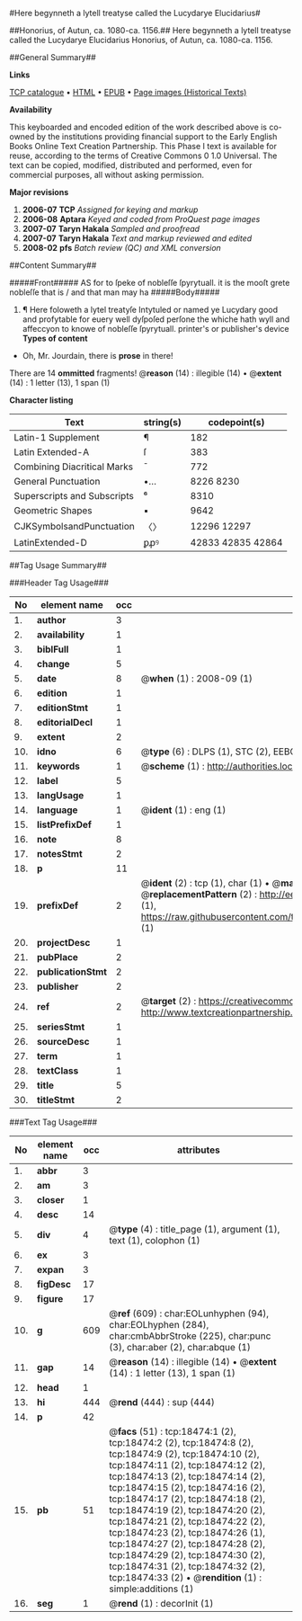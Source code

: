 #Here begynneth a lytell treatyse called the Lucydarye Elucidarius#

##Honorius, of Autun, ca. 1080-ca. 1156.##
Here begynneth a lytell treatyse called the Lucydarye
Elucidarius
Honorius, of Autun, ca. 1080-ca. 1156.

##General Summary##

**Links**

[TCP catalogue](http://www.ota.ox.ac.uk/tcp/)  • 
[HTML](http://tei.it.ox.ac.uk/tcp/Texts-HTML/free/A03/A03564.html)  • 
[EPUB](http://tei.it.ox.ac.uk/tcp/Texts-EPUB/free/A03/A03564.epub) • 
[Page images (Historical Texts)](https://data.historicaltexts.jisc.ac.uk/view?pubId=eebo-99853106e&pageId=eebo-99853106e-18474-1)

**Availability**

This keyboarded and encoded edition of the
	       work described above is co-owned by the institutions
	       providing financial support to the Early English Books
	       Online Text Creation Partnership. This Phase I text is
	       available for reuse, according to the terms of Creative
	       Commons 0 1.0 Universal. The text can be copied,
	       modified, distributed and performed, even for
	       commercial purposes, all without asking permission.

**Major revisions**

1. __2006-07__ __TCP__ *Assigned for keying and markup*
1. __2006-08__ __Aptara__ *Keyed and coded from ProQuest page images*
1. __2007-07__ __Taryn Hakala__ *Sampled and proofread*
1. __2007-07__ __Taryn Hakala__ *Text and markup reviewed and edited*
1. __2008-02__ __pfs__ *Batch review (QC) and XML conversion*

##Content Summary##

#####Front#####
AS for to ſpeke of nobleſſe ſpyrytuall. it is
the mooſt grete nobleſſe that is / and that
man may ha
#####Body#####

1. ¶ Here foloweth a lytel treatyſe Intytuled or named
ye Lucydary good and profytable for euery well dyſpoſed
perſone the whiche hath wyll and affeccyon to
knowe of nobleſſe ſpyrytuall.
printer's or publisher's device
**Types of content**

  * Oh, Mr. Jourdain, there is **prose** in there!

There are 14 **ommitted** fragments! 
 @__reason__ (14) : illegible (14)  •  @__extent__ (14) : 1 letter (13), 1 span (1)

**Character listing**


|Text|string(s)|codepoint(s)|
|---|---|---|
|Latin-1 Supplement|¶|182|
|Latin Extended-A|ſ|383|
|Combining             Diacritical Marks|̄|772|
|General Punctuation|•…|8226 8230|
|Superscripts             and Subscripts|⁶|8310|
|Geometric Shapes|▪|9642|
|CJKSymbolsandPunctuation|〈〉|12296 12297|
|LatinExtended-D|ꝑꝓꝰ|42833 42835 42864|

##Tag Usage Summary##

###Header Tag Usage###

|No|element name|occ|attributes|
|---|---|---|---|
|1.|__author__|3||
|2.|__availability__|1||
|3.|__biblFull__|1||
|4.|__change__|5||
|5.|__date__|8| @__when__ (1) : 2008-09 (1)|
|6.|__edition__|1||
|7.|__editionStmt__|1||
|8.|__editorialDecl__|1||
|9.|__extent__|2||
|10.|__idno__|6| @__type__ (6) : DLPS (1), STC (2), EEBO-CITATION (1), PROQUEST (1), VID (1)|
|11.|__keywords__|1| @__scheme__ (1) : http://authorities.loc.gov/ (1)|
|12.|__label__|5||
|13.|__langUsage__|1||
|14.|__language__|1| @__ident__ (1) : eng (1)|
|15.|__listPrefixDef__|1||
|16.|__note__|8||
|17.|__notesStmt__|2||
|18.|__p__|11||
|19.|__prefixDef__|2| @__ident__ (2) : tcp (1), char (1)  •  @__matchPattern__ (2) : ([0-9\-]+):([0-9IVX]+) (1), (.+) (1)  •  @__replacementPattern__ (2) : http://eebo.chadwyck.com/downloadtiff?vid=$1&page=$2 (1), https://raw.githubusercontent.com/textcreationpartnership/Texts/master/tcpchars.xml#$1 (1)|
|20.|__projectDesc__|1||
|21.|__pubPlace__|2||
|22.|__publicationStmt__|2||
|23.|__publisher__|2||
|24.|__ref__|2| @__target__ (2) : https://creativecommons.org/publicdomain/zero/1.0/ (1), http://www.textcreationpartnership.org/docs/. (1)|
|25.|__seriesStmt__|1||
|26.|__sourceDesc__|1||
|27.|__term__|1||
|28.|__textClass__|1||
|29.|__title__|5||
|30.|__titleStmt__|2||


###Text Tag Usage###

|No|element name|occ|attributes|
|---|---|---|---|
|1.|__abbr__|3||
|2.|__am__|3||
|3.|__closer__|1||
|4.|__desc__|14||
|5.|__div__|4| @__type__ (4) : title_page (1), argument (1), text (1), colophon (1)|
|6.|__ex__|3||
|7.|__expan__|3||
|8.|__figDesc__|17||
|9.|__figure__|17||
|10.|__g__|609| @__ref__ (609) : char:EOLunhyphen (94), char:EOLhyphen (284), char:cmbAbbrStroke (225), char:punc (3), char:aber (2), char:abque (1)|
|11.|__gap__|14| @__reason__ (14) : illegible (14)  •  @__extent__ (14) : 1 letter (13), 1 span (1)|
|12.|__head__|1||
|13.|__hi__|444| @__rend__ (444) : sup (444)|
|14.|__p__|42||
|15.|__pb__|51| @__facs__ (51) : tcp:18474:1 (2), tcp:18474:2 (2), tcp:18474:8 (2), tcp:18474:9 (2), tcp:18474:10 (2), tcp:18474:11 (2), tcp:18474:12 (2), tcp:18474:13 (2), tcp:18474:14 (2), tcp:18474:15 (2), tcp:18474:16 (2), tcp:18474:17 (2), tcp:18474:18 (2), tcp:18474:19 (2), tcp:18474:20 (2), tcp:18474:21 (2), tcp:18474:22 (2), tcp:18474:23 (2), tcp:18474:26 (1), tcp:18474:27 (2), tcp:18474:28 (2), tcp:18474:29 (2), tcp:18474:30 (2), tcp:18474:31 (2), tcp:18474:32 (2), tcp:18474:33 (2)  •  @__rendition__ (1) : simple:additions (1)|
|16.|__seg__|1| @__rend__ (1) : decorInit (1)|
